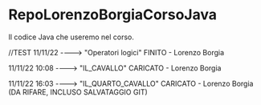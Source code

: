 # RepoLorenzoBorgiaCorsoJava


Il codice Java che useremo nel corso.


//TEST 11/11/22    ---->    "Operatori logici" FINITO - Lorenzo Borgia

11/11/22 10:08    ---->     "IL_CAVALLO" CARICATO - Lorenzo Borgia

11/11/22 16:03    ---->     "IL_QUARTO_CAVALLO" CARICATO - Lorenzo Borgia (DA RIFARE, INCLUSO SALVATAGGIO GIT)
